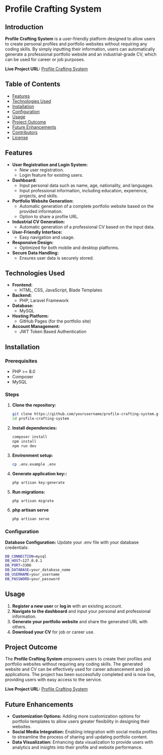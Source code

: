 # Profile Crafting System

## Introduction
**Profile Crafting System** is a user-friendly platform designed to allow users to create personal profiles and portfolio websites without requiring any coding skills. By simply inputting their information, users can automatically generate a professional portfolio website and an industrial-grade CV, which can be used for career or job purposes.

**Live Project URL:** [Profile Crafting System](https://cutt.ly/oevw1ow7)

## Table of Contents
- [Features](#features)
- [Technologies Used](#technologies-used)
- [Installation](#installation)
- [Configuration](#configuration)
- [Usage](#usage)
- [Project Outcome](#project-outcome)
- [Future Enhancements](#future-enhancements)
- [Contributors](#contributors)
- [License](#license)

## Features
- **User Registration and Login System:**
  - New user registration.
  - Login feature for existing users.
- **Dashboard:**
  - Input personal data such as name, age, nationality, and languages.
  - Input professional information, including education, experience, projects, and skills.
- **Portfolio Website Generation:**
  - Automatic generation of a complete portfolio website based on the provided information.
  - Option to share a profile URL.
- **Industrial CV Generation:**
  - Automatic generation of a professional CV based on the input data.
- **User-Friendly Interface:**
  - Easy navigation and usage.
- **Responsive Design:**
  - Optimized for both mobile and desktop platforms.
- **Secure Data Handling:**
  - Ensures user data is securely stored.

## Technologies Used
- **Frontend:**
  - HTML, CSS, JavaScript, Blade Templates
- **Backend:**
  - PHP, Laravel Framework
- **Database:**
  - MySQL
- **Hosting Platform:**
  - GitHub Pages (for the portfolio site)
- **Account Management:**
  - JWT Token Based Authentication

## Installation

### Prerequisites
- PHP >= 8.0
- Composer
- MySQL

### Steps

1. **Clone the repository:**
   ```bash
   git clone https://github.com/yourusername/profile-crafting-system.git
   cd profile-crafting-system
2. **Install dependencies:**
   ```bash
   composer install
   npm install
   npm run dev

3. **Environment setup:**
   ```bash
   cp .env.example .env
4. **Generate application key::**
   ```bash
   php artisan key:generate

5. **Run migrations:**
   ```bash
   php artisan migrate

6. **php artisan serve**
   ```bash 
   php artisan serve

### Configuration
**Database Configuration:**
Update your .env file with your database credentials:
   ```bash 
   DB_CONNECTION=mysql
   DB_HOST=127.0.0.1
   DB_PORT=3306
   DB_DATABASE=your_database_name
   DB_USERNAME=your_username
   DB_PASSWORD=your_password
   ```
## Usage
1. **Register a new user** or **log in** with an existing account.
2. **Navigate to the dashboard** and input your personal and professional information.
3. **Generate your portfolio website** and share the generated URL with others.
4. **Download your CV** for job or career use.

## Project Outcome
The **Profile Crafting System** empowers users to create their profiles and portfolio websites without requiring any coding skills. The generated website and CV can be effectively used for career advancement and job applications. The project has been successfully completed and is now live, providing users with easy access to the service.

**Live Project URL:** [Profile Crafting System](https://cutt.ly/oevw1ow7)

## Future Enhancements
- **Customization Options:** Adding more customization options for portfolio templates to allow users greater flexibility in designing their websites.
- **Social Media Integration:** Enabling integration with social media profiles to streamline the process of sharing and updating portfolio content.
- **Data Visualization:** Enhancing data visualization to provide users with analytics and insights into their profile and website performance.






















